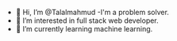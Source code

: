- 👋 Hi, I’m @Talalmahmud
-I'm a problem solver.
- 👀 I’m interested in full stack web developer.
- 🌱 I’m currently learning machine learning.


<!---
Talalmahmud/Talalmahmud is a ✨ special ✨ repository because its `README.md` (this file) appears on your GitHub profile.
You can click the Preview link to take a look at your changes.
--->
